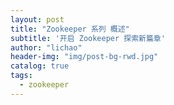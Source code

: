```yaml
---
layout: post
title: "Zookeeper 系列 概述"
subtitle: '开启 Zookeeper 探索新篇章'
author: "lichao"
header-img: "img/post-bg-rwd.jpg"
catalog: true
tags:
  - zookeeper 
---
```

